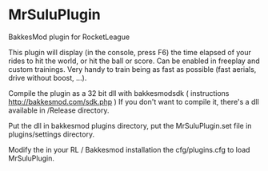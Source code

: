 # MrSuluPlugin
BakkesMod plugin for RocketLeague

This plugin will display (in the console, press F6) the time elapsed of your rides to hit the world, or hit the ball or score. Can be enabled in freeplay and custom trainings. Very handy to train being as fast as possible (fast aerials, drive without boost, ...).

Compile the plugin as a 32 bit dll with bakkesmodsdk ( instructions http://bakkesmod.com/sdk.php )
If you don't want to compile it, there's a dll available in /Release directory.

Put the dll in bakkesmod plugins directory, put the MrSuluPlugin.set file in plugins/settings directory.

Modify the in your RL / Bakkesmod installation the cfg/plugins.cfg to load MrSuluPlugin.
